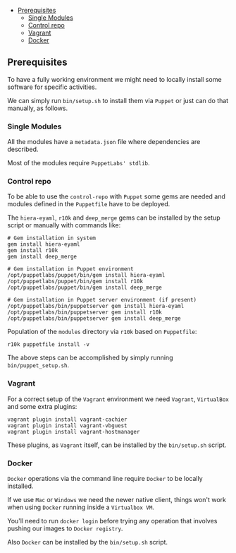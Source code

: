 - [Prerequisites](#prerequisites)
    - [Single Modules](#single-modules)
    - [Control repo](#control-repo)
    - [Vagrant](#vagrant)
    - [Docker](#docker)

## Prerequisites

To have a fully working environment we might need to locally install some software for specific activities.

We can simply run ```bin/setup.sh``` to install them via `Puppet` or just can do that manually, as follows.

### Single Modules

All the modules have a ```metadata.json``` file where dependencies are described.

Most of the modules require `PuppetLabs' stdlib`.

### Control repo

To be able to use the `control-repo` with `Puppet` some gems are needed and modules defined in the ```Puppetfile``` have to be deployed.

The `hiera-eyaml`, `r10k` and `deep_merge` gems can be installed by the setup script or manually with commands like:

    # Gem installation in system
    gem install hiera-eyaml
    gem install r10k
    gem install deep_merge

    # Gem installation in Puppet environment
    /opt/puppetlabs/puppet/bin/gem install hiera-eyaml
    /opt/puppetlabs/puppet/bin/gem install r10k
    /opt/puppetlabs/puppet/bin/gem install deep_merge

    # Gem installation in Puppet server environment (if present)
    /opt/puppetlabs/bin/puppetserver gem install hiera-eyaml
    /opt/puppetlabs/bin/puppetserver gem install r10k
    /opt/puppetlabs/bin/puppetserver gem install deep_merge

Population of the ```modules``` directory via ```r10k``` based on ```Puppetfile```:

    r10k puppetfile install -v

The above steps can be accomplished by simply running ```bin/puppet_setup.sh```.


### Vagrant

For a correct setup of the `Vagrant` environment we need `Vagrant`, `VirtualBox` and some extra plugins:

    vagrant plugin install vagrant-cachier
    vagrant plugin install vagrant-vbguest
    vagrant plugin install vagrant-hostmanager

These plugins, as `Vagrant` itself, can be installed by the ```bin/setup.sh``` script.

### Docker

`Docker` operations via the command line require `Docker` to be locally installed.

If we use `Mac` or `Windows` we need the newer native client, things won't work when using `Docker` running inside a `Virtualbox VM`.

You'll need to run ```docker login``` before trying any operation that involves pushing our images to `Docker registry`.

Also `Docker` can be installed by the ```bin/setup.sh``` script.
